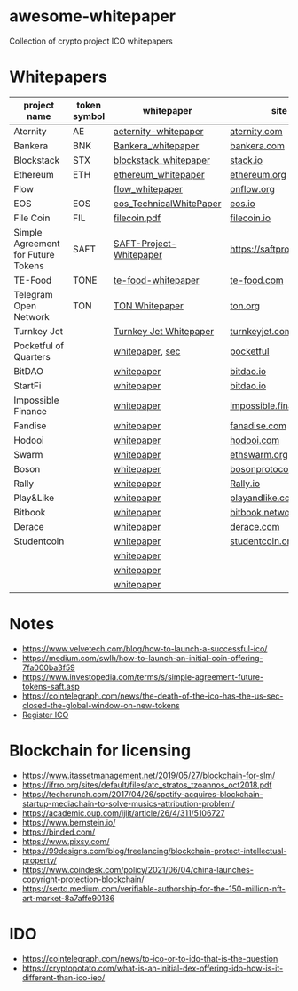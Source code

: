 # awesome-whitepaper
Collection of crypto project ICO whitepapers

# Whitepapers
| project name | token symbol | whitepaper | site |
|---|---|---|---|
|Aternity|AE| [aeternity-whitepaper](https://whitepaper.io/document/14/aeternity-whitepaper) | [aternity.com](https://aeternity.com/)|
|Bankera|BNK| [Bankera_whitepaper](https://cryptorating.eu/whitepapers/Bankera/Bankera_whitepaper.pdf) | [bankera.com](https://bankera.com/)|
|Blockstack | STX | [blockstack_whitepaper](https://gaia.blockstack.org/hub/1AxyPunHHAHiEffXWESKfbvmBpGQv138Fp/stacks.pdf) | [stack.io](https://www.stacks.co/) |
| Ethereum| ETH| [ethereum_whitepaper](https://ethereum.org/en/whitepaper/) | [ethereum.org](https://ethereum.org/)|
| Flow| | [flow_whitepaper](https://assets.website-files.com/5f6294c0c7a8cdd643b1c820/5f6c23fa870a5d0beb0752c6_Flow%20Primer%20(1).pdf) | [onflow.org](https://www.onflow.org/primer)|
|EOS| EOS | [eos_TechnicalWhitePaper](https://github.com/EOSIO/Documentation/blob/master/TechnicalWhitePaper.md) | [eos.io](https://eos.io/)|
|File Coin| FIL| [filecoin.pdf](filecoin.pdf) | [filecoin.io](https://filecoin.io/)|
| Simple Agreement for Future Tokens |SAFT|[SAFT-Project-Whitepaper](https://saftproject.com/static/SAFT-Project-Whitepaper.pdf)|https://saftproject.com/| 
|TE-Food| TONE | [te-food-whitepaper](https://www.allcryptowhitepapers.com/te-food-whitepaper/) | [te-food.com](https://te-food.com/)|
|Telegram Open Network| TON| [TON Whitepaper](https://ton.org/ton.pdf) |[ton.org](https://ton.org/)|
|Turnkey Jet||[Turnkey Jet Whitepaper](https://www.sec.gov/divisions/corpfin/cf-noaction/2019/turnkey-jet-040219-2a1-incoming.pdf)| [turnkeyjet.com](https://www.turnkeyjet.com/) | 
|Pocketful of Quarters | | [whitepaper](https://downloads.pocketfulofquarters.com/POQ_Whitepaper_v3.0.pdf), [sec](https://www.sec.gov/corpfin/pocketful-quarters-inc-072519-2a1) | [pocketful](https://pocketfulofquarters.com/home) |
|BitDAO | | [whitepaper](https://docs.bitdao.io/litepaper-1/governance-overview) | [bitdao.io](https://www.bitdao.io/) |
|StartFi | | [whitepaper](https://drive.google.com/file/d/1bov3bIbGeGGkH59BKH0LVRXP3QDHTCFQ/view) | [bitdao.io](https://startfi.io/) |
|Impossible Finance | | [whitepaper](https://gateway.pinata.cloud/ipfs/QmWdoJWPDNgsmwCarij5k5CLyknsXmKX5wRV1LMQ3oqSuN/Impossible%20Finance%20IDIA%20Whitepaper.pdf) | [impossible.finance](https://impossible.finance/) |
|Fandise | | [whitepaper](https://ocs-pl.oktawave.com/v1/AUTH_630f86eaa3774cda8593b8a9710b1aa4/lte/mrgugu/2021/0526/20210526131656-Fanadise_WhitePaper-3.pdf) | [fanadise.com](https://fanadise.com/) |
|Hodooi | | [whitepaper]() | [hodooi.com](https://app.hodooi.com/en) |
|Swarm | | [whitepaper](https://docs.ethswarm.org/swarm-whitepaper.pdf) | [ethswarm.org](https://www.ethswarm.org/) |
|Boson| | [whitepaper](https://assets.website-files.com/6058b6a3587b6e155196ebbb/60b662bdf4f8a13d7d75d25b_Boson_Protocol_Whitepaper_1_1_Nov.pdf) | [bosonprotocol.io](https://www.bosonprotocol.io/) |
|Rally | | [whitepaper](https://wiki.rally.io/rally-io/) | [Rally.io](https://rally.io/) |
|Play&Like | | [whitepaper](https://playandlike.com/PAL_Whitepaper%20Policy.pdf) | [playandlike.com](https://playandlike.com/index.html) |
|Bitbook | | [whitepaper](https://bitbook.net/hubfs/BitBook-Whitepaper.pdf) | [bitbook.network](https://www.bitbook.network/) |
|Derace | | [whitepaper](https://derace.gitbook.io/derace/) | [derace.com](https://www.derace.com/) |
|Studentcoin | | [whitepaper](https://www.studentcoin.org/whitepaper) | [studentcoin.org](https://www.studentcoin.org/) |
| | | [whitepaper]() | []() |
| | | [whitepaper]() | []() |
| | | [whitepaper]() | []() |

# Notes
- https://www.velvetech.com/blog/how-to-launch-a-successful-ico/
- https://medium.com/swlh/how-to-launch-an-initial-coin-offering-7fa000ba3f59
- https://www.investopedia.com/terms/s/simple-agreement-future-tokens-saft.asp
- https://cointelegraph.com/news/the-death-of-the-ico-has-the-us-sec-closed-the-global-window-on-new-tokens
- [Register ICO](https://medium.com/@cryptolawyersco/can-you-register-your-ico-with-sec-ddea3f9be926)

# Blockchain for licensing
- https://www.itassetmanagement.net/2019/05/27/blockchain-for-slm/
- https://ifrro.org/sites/default/files/atc_stratos_tzoannos_oct2018.pdf
- https://techcrunch.com/2017/04/26/spotify-acquires-blockchain-startup-mediachain-to-solve-musics-attribution-problem/
- https://academic.oup.com/ijlit/article/26/4/311/5106727
- https://www.bernstein.io/
- https://binded.com/
- https://www.pixsy.com/
- https://99designs.com/blog/freelancing/blockchain-protect-intellectual-property/
- https://www.coindesk.com/policy/2021/06/04/china-launches-copyright-protection-blockchain/
- https://serto.medium.com/verifiable-authorship-for-the-150-million-nft-art-market-8a7affe90186

# IDO
- https://cointelegraph.com/news/to-ico-or-to-ido-that-is-the-question
- https://cryptopotato.com/what-is-an-initial-dex-offering-ido-how-is-it-different-than-ico-ieo/
